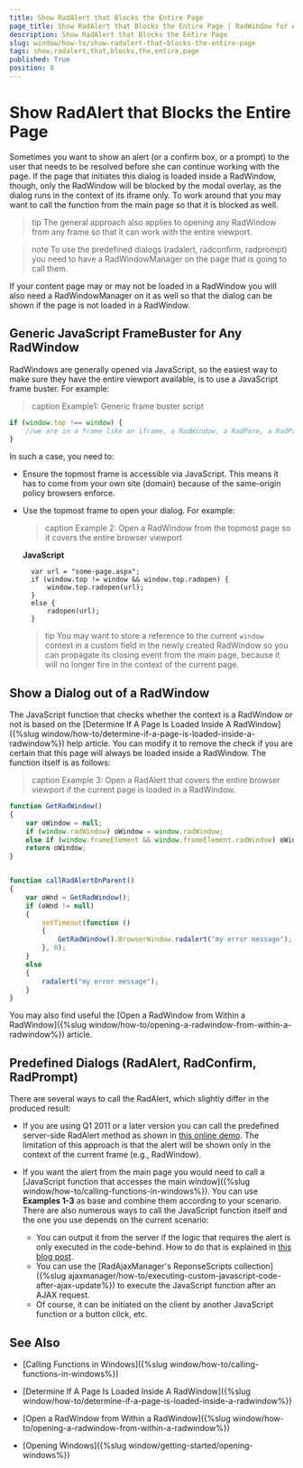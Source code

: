 ```yaml
---
title: Show RadAlert that Blocks the Entire Page
page_title: Show RadAlert that Blocks the Entire Page | RadWindow for ASP.NET AJAX Documentation
description: Show RadAlert that Blocks the Entire Page
slug: window/how-to/show-radalert-that-blocks-the-entire-page
tags: show,radalert,that,blocks,the,entire,page
published: True
position: 8
---
```


# Show RadAlert that Blocks the Entire Page

Sometimes you want to show an alert (or a confirm box, or a prompt) to the user that needs to be resolved before she can continue working with the page. If the page that initiates this dialog is loaded inside a RadWindow, though, only the RadWindow will be blocked by the modal overlay, as the dialog runs in the context of its iframe only. To work around that you may want to call the function from the main page so that it is blocked as well.

>tip The general approach also applies to opening any RadWindow from any frame so that it can work with the entire viewport.

>note To use the predefined dialogs (radalert, radconfirm, radprompt) you need to have a RadWindowManager on the page that is going to call them.

If your content page may or may not be loaded in a RadWindow you will also need a RadWindowManager on it as well so that the dialog can be shown if the page is not loaded in a RadWindow.

## Generic JavaScript FrameBuster for Any RadWindow

RadWindows are generally opened via JavaScript, so the easiest way to make sure they have the entire viewport available, is to use a JavaScript frame buster. For example:

>caption Example1: Generic frame buster script

````JavaScript
if (window.top !== window) {
    //we are in a frame like an iframe, a RadWindow, a RadPane, a RadPageView, etc.
}
````

In such a case, you need to:

* Ensure the topmost frame is accessible via JavaScript. This means it has to come from your own site (domain) because of the same-origin policy browsers enforce.

* Use the topmost frame to open your dialog. For example:
	
	>caption Example 2: Open a RadWindow from the topmost page so it covers the entire browser viewport

	**JavaScript**

		var url = "some-page.aspx";
		if (window.top != window && window.top.radopen) {
			window.top.radopen(url);
		}
		else {
			radopen(url);
		}


	>tip You may want to store a reference to the current `window` context in a custom field in the newly created RadWindow so you can propagate its closing event from the main page, because it will no longer fire in the context of the current page.


## Show a Dialog out of a RadWindow

The JavaScript function that checks whether the context is a RadWindow or not is based on the [Determine If A Page Is Loaded Inside A RadWindow]({%slug window/how-to/determine-if-a-page-is-loaded-inside-a-radwindow%}) help article. You can modify it to remove the check if you are certain that this page will always be loaded inside a RadWindow. The function itself is as follows:

>caption Example 3: Open a RadAlert that covers the entire browser viewport if the current page is loaded in a RadWindow.

````JavaScript
function GetRadWindow()
{
	var oWindow = null;
	if (window.radWindow) oWindow = window.radWindow;
	else if (window.frameElement && window.frameElement.radWindow) oWindow = window.frameElement.radWindow;
	return oWindow;
}


function callRadAlertOnParent()
{
	var oWnd = GetRadWindow();
	if (oWnd != null)
	{
		setTimeout(function ()
		{
			GetRadWindow().BrowserWindow.radalert("my error message");
		}, 0);
	}
	else
	{
		radalert("my error message");
	}
}
````

You may also find useful the [Open a RadWindow from Within a RadWindow]({%slug window/how-to/opening-a-radwindow-from-within-a-radwindow%}) article.


## Predefined Dialogs (RadAlert, RadConfirm, RadPrompt)

There are several ways to call the RadAlert, which slightly differ in the produced result:

* If you are using Q1 2011 or a later version you can call the predefined server-side RadAlert method as shown in [this online demo](http://www.telerik.com/help/aspnet-ajax/window-dialogs-alert.html). The limitation of this approach is that the alert will be shown only in the context of the current frame (e.g., RadWindow).

* If you want the alert from the main page you would need to call a [JavaScript function that accesses the main window]({%slug window/how-to/calling-functions-in-windows%}). You can use **Examples 1-3** as base and combine them according to your scenario. There are also numerous ways to call the JavaScript function itself and the one you use depends on the current scenario:
	* You can output it from the server if the logic that requires the alert is only executed in the code-behind. How to do that is explained in [this blog post](http://blogs.telerik.com/aspnet-ajax/posts/09-05-05/executing-javascript-function-from-server-side-code.aspx).
	* You can use the [RadAjaxManager's ReponseScripts collection]({%slug ajaxmanager/how-to/executing-custom-javascript-code-after-ajax-update%}) to execute the JavaScript function after an AJAX request.
	* Of course, it can be initiated on the client by another JavaScript function or a button click, etc.





## See Also

 * [Calling Functions in Windows]({%slug window/how-to/calling-functions-in-windows%})

 * [Determine If A Page Is Loaded Inside A RadWindow]({%slug window/how-to/determine-if-a-page-is-loaded-inside-a-radwindow%})

 * [Open a RadWindow from Within a RadWindow]({%slug window/how-to/opening-a-radwindow-from-within-a-radwindow%})

 * [Opening Windows]({%slug window/getting-started/opening-windows%})
